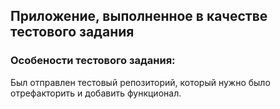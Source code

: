 ## Приложение, выполненное в качестве тестового задания

### Особености тестового задания:
Был отправлен тестовый репозиторий, который нужно было отрефакторить и добавить функционал.
